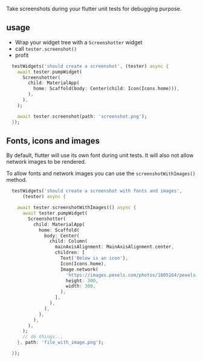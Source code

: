 Take screenshots during your flutter unit tests for debugging purpose. 

## usage


- Wrap your widget tree with a `Screenshotter` widget
- call `tester.screenshot()`
- profit


```dart
  testWidgets('should create a screenshot', (tester) async {
    await tester.pumpWidget(
      Screenshotter(
        child: MaterialApp(
          home: Scaffold(body: Center(child: Icon(Icons.home))),
        ),
      ),
    );

    await tester.screenshot(path: 'screenshot.png');
  });
```

## Fonts, icons and images

By default, flutter will use its own font during unit tests. It will also not allow network images to be rendered.

To allow fonts and network images you can use the `screenshotWithImages()` method.


```dart
  testWidgets('should create a screenshot with fonts and images',
      (tester) async {

    await tester.screenshotWithImages(() async {
      await tester.pumpWidget(
        Screenshotter(
          child: MaterialApp(
            home: Scaffold(
              body: Center(
                child: Column(
                  mainAxisAlignment: MainAxisAlignment.center,
                  children: [
                    Text('Below is an icon'),
                    Icon(Icons.home),
                    Image.network(
                      'https://images.pexels.com/photos/1805164/pexels-photo-1805164.jpeg',
                      height: 300,
                      width: 300,
                    ),
                  ],
                ),
              ),
            ),
          ),
        ),
      );
      // do things...
    }, path: 'file_with_image.png');

  });

```

